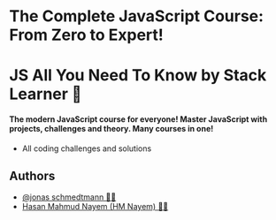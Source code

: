 # The Complete JavaScript Course: From Zero to Expert!

# JS All You Need To Know by Stack Learner 🚀

#### The modern JavaScript course for everyone! Master JavaScript with projects, challenges and theory. Many courses in one!

- All coding challenges and solutions

## Authors

- [@jonas schmedtmann 🧑‍🏫](https://mobile.twitter.com/jonasschmedtman?lang=en)
- [Hasan Mahmud Nayem (HM Nayem) 🧑‍🏫](https://www.youtube.com/playlist?list=PL_XxuZqN0xVAu_dWUVFbscqZdTzE8t6Z1)

